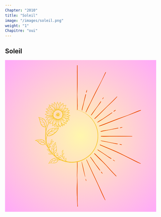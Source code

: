 ```yaml
---
Chapter: "2010"
title: "Soleil"
image: "/images/soleil.png"
weight: "1"
Chapitre: "oui"
---
```

## Soleil
![soleil](/images/soleil.png)

